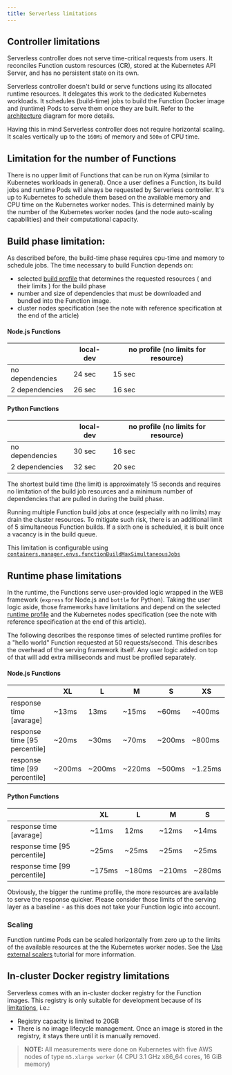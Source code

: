 ```yaml
---
title: Serverless limitations
---
```


## Controller limitations
Serverless controller does not serve time-critical requests from users.
It reconciles Function custom resources (CR), stored at the Kubernetes API Server, and has no persistent state on its own.

Serverless controller doesn't build or serve functions using its allocated runtime resources. It delegates this work to the dedicated Kubernetes workloads. It schedules (build-time) jobs to build the Function Docker image and (runtime) Pods to serve them once they are built. 
Refer to the [architecture](../../../05-technical-reference/00-architecture/svls-01-architecture.md) diagram for more details.

Having this in mind Serverless controller does not require horizontal scaling.
It scales vertically up to the `160Mi` of memory and `500m` of CPU time.

## Limitation for the number of Functions
There is no upper limit of Functions that can be run on Kyma (similar to Kubernetes workloads in general). Once a user defines a Function, its build jobs and runtime Pods will always be requested by Serverless controller. It's up to Kubernetes to schedule them based on the available memory and CPU time on the Kubernetes worker nodes. This is determined mainly by the number of the Kubernetes worker nodes (and the node auto-scaling capabilities) and their computational capacity.

## Build phase limitation:
As described before, the build-time phase requires cpu-time and memory to schedule jobs.
The time necessary to build Function depends on:
 - selected [build profile](../../../05-technical-reference/svls-09-available-presets.md#build-jobs-resources) that determines the requested resources ( and their limits ) for the build phase 
 - number and size of dependencies that must be downloaded and bundled into the Function image.
 - cluster nodes specification (see the note with reference specification at the end of the article)

#### Node.js Functions

|                 | local-dev | no profile (no limits for resource) |
|-----------------|-----------|-------------------------------------|
| no dependencies | 24 sec    | 15 sec                              |
| 2 dependencies  | 26 sec    | 16 sec                              |


#### Python Functions

|                 | local-dev | no profile (no limits for resource) |
|-----------------|-----------|-------------------------------------|
| no dependencies | 30 sec    | 16 sec                              |
| 2 dependencies  | 32 sec    | 20 sec                              |

The shortest build time (the limit) is approximately 15 seconds and requires no limitation of the build job resources and a minimum number of dependencies that are pulled in during the build phase.

Running multiple Function build jobs at once (especially with no limits) may drain the cluster resources. To mitigate such risk, there is an additional limit of 5 simultaneous Function builds. If a sixth one is scheduled, it is built once a vacancy is in the build queue.

This limitation is configurable using [`containers.manager.envs.functionBuildMaxSimultaneousJobs`](../../../05-technical-reference/00-configuration-parameters/svls-01-serverless-chart.md#configurable-parameters) 


## Runtime phase limitations
In the runtime, the Functions serve user-provided logic wrapped in the WEB framework (`express` for Node.js and `bottle` for Python). Taking the user logic aside, those frameworks have limitations and depend on the selected [runtime profile](../../../05-technical-reference/svls-09-available-presets.md#functions-resources) and the Kubernetes nodes specification (see the note with reference specification at the end of this article).

The following describes the response times of selected runtime profiles for a "hello world" Function requested at 50 requests/second. This describes the overhead of the serving framework itself. Any user logic added on top of that will add extra milliseconds and must be profiled separately.

#### Node.js Functions

|                               | XL     | L      | M      | S      | XS      |
|-------------------------------|--------|--------|--------|--------|---------|
| response time [avarage]       | ~13ms  | 13ms   | ~15ms  | ~60ms  | ~400ms  |
| response time [95 percentile] | ~20ms  | ~30ms  | ~70ms  | ~200ms | ~800ms  |
| response time [99 percentile] | ~200ms | ~200ms | ~220ms | ~500ms | ~1.25ms |

#### Python Functions

|                               | XL     | L      | M      | S      |
|-------------------------------|--------|--------|--------|--------|
| response time [avarage]       | ~11ms  | 12ms   | ~12ms  | ~14ms  |
| response time [95 percentile] | ~25ms  | ~25ms  | ~25ms  | ~25ms  |
| response time [99 percentile] | ~175ms | ~180ms | ~210ms | ~280ms |


Obviously, the bigger the runtime profile, the more resources are available to serve the response quicker. Please consider those limits of the serving layer as a baseline - as this does not take your Function logic into account.


### Scaling

Function runtime Pods can be scaled horizontally from zero up to the limits of the available resources at the the Kubernetes worker nodes.
See the [Use external scalers](../../03-tutorials/00-serverless/svls-15-use-external-scalers.md) tutorial for more information.

## In-cluster Docker registry limitations

Serverless comes with an in-cluster docker registry for the Function images.
This registry is only suitable for development because of its [limitations](../../main-areas/serverless/svls-03-container-registries.md), i.e.:
 - Registry capacity is limited to 20GB
 - There is no image lifecycle management. Once an image is stored in the registry, it stays there until it is manually removed.

> **NOTE:** All measurements were done on Kubernetes with five AWS nodes of type `m5.xlarge worker` (4 CPU 3.1 GHz x86_64 cores, 16 GiB memory)
